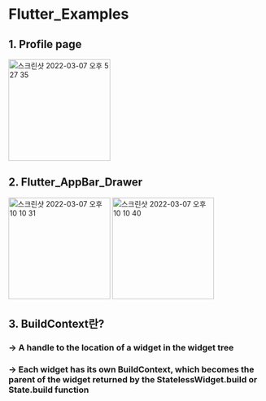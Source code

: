 # Flutter_Examples

## 1. Profile page

<img width="200" alt="스크린샷 2022-03-07 오후 5 27 35" src="https://user-images.githubusercontent.com/75043852/156994991-c7bb37cb-f20a-4806-b774-dc3d825cd60b.png">


## 2. Flutter_AppBar_Drawer

<p>
<img width="200" alt="스크린샷 2022-03-07 오후 10 10 31" src="https://user-images.githubusercontent.com/75043852/157040891-ce0d3d55-c86a-45a0-9653-6d1d08dc189d.png">
<img width="200" alt="스크린샷 2022-03-07 오후 10 10 40" src="https://user-images.githubusercontent.com/75043852/157040904-a8218eaa-5c99-483e-a894-79bd625cd7d9.png">
</p>

## 3. BuildContext란?

### -> A handle to the location of a widget in the widget tree
### -> Each widget has its own BuildContext, which becomes the parent of the widget returned by the StatelessWidget.build or State.build function

